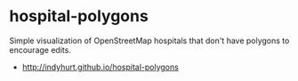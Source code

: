 # hospital-polygons
Simple visualization of OpenStreetMap hospitals that don't have polygons to encourage edits.
* http://indyhurt.github.io/hospital-polygons
